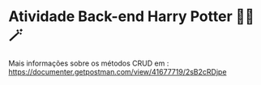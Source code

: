 # Atividade Back-end Harry Potter 🧙🏼🪄

Mais informações sobre os métodos CRUD em :
https://documenter.getpostman.com/view/41677719/2sB2cRDjpe